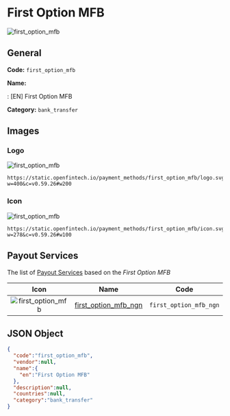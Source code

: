 
# First Option MFB 
![first_option_mfb](https://static.openfintech.io/payment_methods/first_option_mfb/logo.svg?w=400&c=v0.59.26#w200)  

## General 
**Code:** `first_option_mfb` 
 
**Name:** 
 
:	[EN] First Option MFB 
 
**Category:** `bank_transfer` 
 

## Images 

### Logo 
![first_option_mfb](https://static.openfintech.io/payment_methods/first_option_mfb/logo.svg?w=400&c=v0.59.26#w200)  

```
https://static.openfintech.io/payment_methods/first_option_mfb/logo.svg?w=400&c=v0.59.26#w200
```  

### Icon 
![first_option_mfb](https://static.openfintech.io/payment_methods/first_option_mfb/icon.svg?w=278&c=v0.59.26#w100)  

```
https://static.openfintech.io/payment_methods/first_option_mfb/icon.svg?w=278&c=v0.59.26#w100
```  

## Payout Services 
 
The list of [Payout Services](/payout-services/) based on the _First Option MFB_ 

|Icon|Name|Code| 
|:---:|:---:|:---:| 
|![first_option_mfb](https://static.openfintech.io/payout_methods/first_option_mfb/icon.svg?w=278&c=v0.59.26#w40) |[first_option_mfb_ngn](/payout-services/first_option_mfb_ngn/)|`first_option_mfb_ngn`| 
 

## JSON Object 

```json
{
  "code":"first_option_mfb",
  "vendor":null,
  "name":{
    "en":"First Option MFB"
  },
  "description":null,
  "countries":null,
  "category":"bank_transfer"
}
```  
